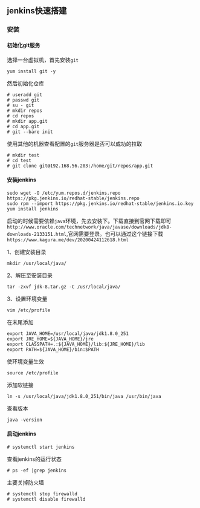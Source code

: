 ## jenkins快速搭建

### 安装

#### 初始化git服务

选择一台虚拟机，首先安装`git`

````
yum install git -y
````

然后初始化仓库

````
# useradd git
# passwd git
# su - git
# mkdir repos
# cd repos
# mkdir app.git
# cd app.git
# git --bare init
````

使用其他的机器查看配置的`git`服务器是否可以成功的拉取

````
# mkdir test
# cd test
# git clone git@192.168.56.203:/home/git/repos/app.git
````

#### 安装jenkins

````
sudo wget -O /etc/yum.repos.d/jenkins.repo https://pkg.jenkins.io/redhat-stable/jenkins.repo
sudo rpm --import https://pkg.jenkins.io/redhat-stable/jenkins.io.key
yum install jenkins
````

启动的时候需要依赖`java`环境，先去安装下。下载直接到官网下载即可`http://www.oracle.com/technetwork/java/javase/downloads/jdk8-downloads-2133151.html`,官网需要登录。也可以通过这个链接下载`https://www.kagura.me/dev/20200424112618.html`

1、创建安装目录

````
mkdir /usr/local/java/
````

2、解压至安装目录

````
tar -zxvf jdk-8.tar.gz -C /usr/local/java/

````

3、设置环境变量

````
vim /etc/profile
````

在末尾添加

````
export JAVA_HOME=/usr/local/java/jdk1.8.0_251
export JRE_HOME=${JAVA_HOME}/jre
export CLASSPATH=.:${JAVA_HOME}/lib:${JRE_HOME}/lib
export PATH=${JAVA_HOME}/bin:$PATH
````

使环境变量生效

````
source /etc/profile
````

添加软链接

````
ln -s /usr/local/java/jdk1.8.0_251/bin/java /usr/bin/java
````

查看版本

````
java -version
````


#### 启动jenkins

````
# systemctl start jenkins
````

查看jenkins的运行状态

````
# ps -ef |grep jenkins
````

主要关掉防火墙

````
# systemctl stop firewalld
# systemctl disable firewalld
````